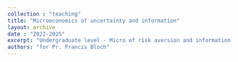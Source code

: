 ```yaml
---
collection : "teaching"
title: "Microeconomics of uncertainty and information"
layout: archive
date : "2022-2025"
excerpt: "Undergraduate level - Micro of risk aversion and information assymmetry"
authors: "for Pr. Francis Bloch"
---
```

